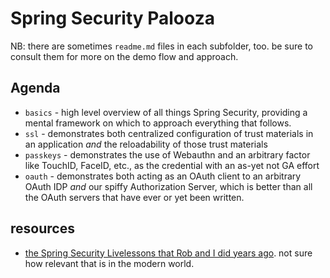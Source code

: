 # Spring Security Palooza

NB: there are sometimes `readme.md` files in each subfolder, too. be sure to consult them for more on the demo flow and approach.

## Agenda

* `basics` - high level overview of all things Spring Security, providing a mental framework on which to approach everything that follows.
* `ssl`  - demonstrates both centralized configuration of trust materials in an application _and_ the reloadability of those trust materials
* `passkeys` - demonstrates the use of Webauthn and an arbitrary factor like TouchID, FaceID, etc., as the credential with an as-yet not GA effort 
* `oauth` - demonstrates both acting as an OAuth client to an arbitrary OAuth IDP _and_ our spiffy Authorization Server, which is better than all the OAuth servers that have ever or yet been written.

## resources
* [the Spring Security Livelessons that Rob and I did years ago](https://github.com/spring-security-livelessons). not sure how relevant that is in the modern world.